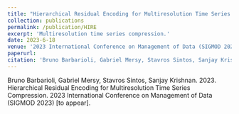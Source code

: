 ```yaml
---
title: "Hierarchical Residual Encoding for Multiresolution Time Series Compression"
collection: publications
permalink: /publication/HIRE
excerpt: 'Multiresolution time series compression.'
date: 2023-6-18
venue: '2023 International Conference on Management of Data (SIGMOD 2023) [to appear]'
paperurl:
citation: 'Bruno Barbarioli, Gabriel Mersy, Stavros Sintos, Sanjay Krishnan. 2023. Hierarchical Residual Encoding for Multiresolution Time Series Compression. 2023 International Conference on Management of Data (SIGMOD 2023) [to appear].'
---
```


Bruno Barbarioli, Gabriel Mersy, Stavros Sintos, Sanjay Krishnan. 2023. Hierarchical Residual Encoding for Multiresolution Time Series Compression. 2023 International Conference on Management of Data (SIGMOD 2023) [to appear].
